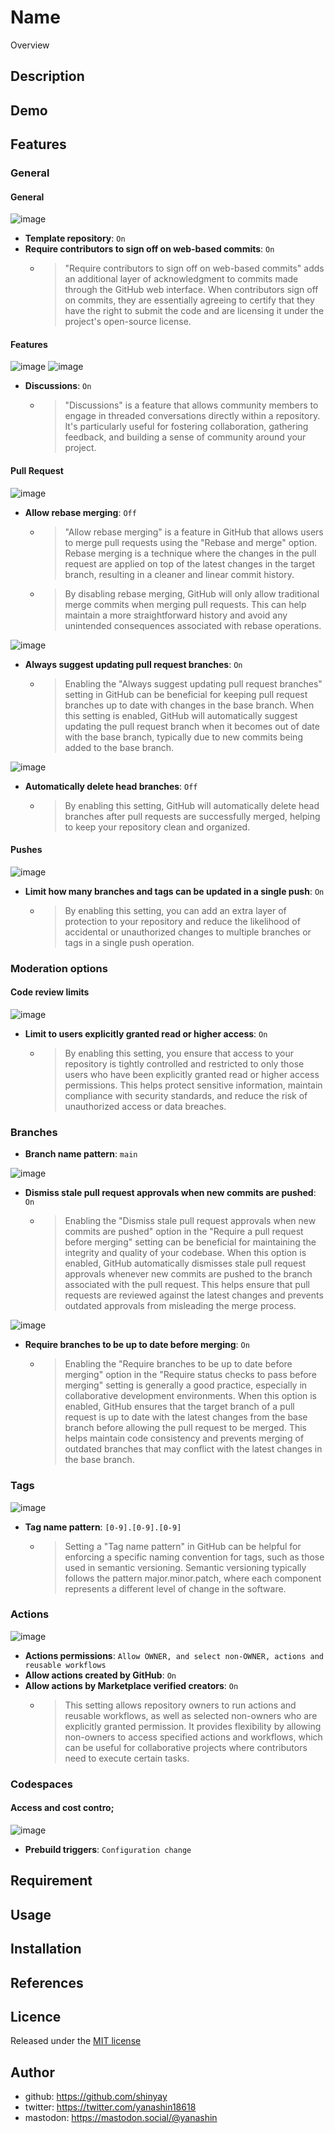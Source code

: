 # Name

Overview

## Description

## Demo

## Features

### General

#### General

![image](https://github.com/shinyay/github-recommended-settings/assets/3072734/9d90dd95-94b4-49f9-987a-30fef1f6dafc)

- **Template repository**: `On`
- **Require contributors to sign off on web-based commits**: `On`
  - >"Require contributors to sign off on web-based commits" adds an additional layer of acknowledgment to commits made through the GitHub web interface. When contributors sign off on commits, they are essentially agreeing to certify that they have the right to submit the code and are licensing it under the project's open-source license.

#### Features

![image](https://github.com/shinyay/github-recommended-settings/assets/3072734/4a86cc54-5d41-434f-b2ba-2b4c9e343678)
![image](https://github.com/shinyay/github-recommended-settings/assets/3072734/52bb6570-38bf-420a-b317-61e8a754a8b3)

- **Discussions**: `On`
  - >"Discussions" is a feature that allows community members to engage in threaded conversations directly within a repository. It's particularly useful for fostering collaboration, gathering feedback, and building a sense of community around your project.

#### Pull Request

![image](https://github.com/shinyay/github-recommended-settings/assets/3072734/404edc4e-5ace-420d-b493-b1b7fa480abb)

- **Allow rebase merging**: `Off`
  - >"Allow rebase merging" is a feature in GitHub that allows users to merge pull requests using the "Rebase and merge" option. Rebase merging is a technique where the changes in the pull request are applied on top of the latest changes in the target branch, resulting in a cleaner and linear commit history.
  - >By disabling rebase merging, GitHub will only allow traditional merge commits when merging pull requests. This can help maintain a more straightforward history and avoid any unintended consequences associated with rebase operations.

![image](https://github.com/shinyay/github-recommended-settings/assets/3072734/f26dc6f3-1f50-4a4e-923a-ed532c7a8a69)

- **Always suggest updating pull request branches**: `On`
  - >Enabling the "Always suggest updating pull request branches" setting in GitHub can be beneficial for keeping pull request branches up to date with changes in the base branch. When this setting is enabled, GitHub will automatically suggest updating the pull request branch when it becomes out of date with the base branch, typically due to new commits being added to the base branch.

![image](https://github.com/shinyay/github-recommended-settings/assets/3072734/f6c330f9-a03f-4149-a663-958a7707535d)

- **Automatically delete head branches**: `Off`
  - >By enabling this setting, GitHub will automatically delete head branches after pull requests are successfully merged, helping to keep your repository clean and organized.

#### Pushes

![image](https://github.com/shinyay/github-recommended-settings/assets/3072734/2ed08a3e-ca87-4e29-bfa9-c9d629669ff1)

- **Limit how many branches and tags can be updated in a single push**: `On`
  - >By enabling this setting, you can add an extra layer of protection to your repository and reduce the likelihood of accidental or unauthorized changes to multiple branches or tags in a single push operation. 

### Moderation options

#### Code review limits

![image](https://github.com/shinyay/github-recommended-settings/assets/3072734/5fa00423-154c-4d25-99d5-16cfe52b8800)

- **Limit to users explicitly granted read or higher access**: `On`
  - >By enabling this setting, you ensure that access to your repository is tightly controlled and restricted to only those users who have been explicitly granted read or higher access permissions. This helps protect sensitive information, maintain compliance with security standards, and reduce the risk of unauthorized access or data breaches. 

### Branches

- **Branch name pattern**: `main`

![image](https://github.com/shinyay/github-recommended-settings/assets/3072734/e8999e40-6734-44f4-9ed5-e671102f8ae9)

- **Dismiss stale pull request approvals when new commits are pushed**: `On`
  - >Enabling the "Dismiss stale pull request approvals when new commits are pushed" option in the "Require a pull request before merging" setting can be beneficial for maintaining the integrity and quality of your codebase. When this option is enabled, GitHub automatically dismisses stale pull request approvals whenever new commits are pushed to the branch associated with the pull request. This helps ensure that pull requests are reviewed against the latest changes and prevents outdated approvals from misleading the merge process.

![image](https://github.com/shinyay/github-recommended-settings/assets/3072734/4922dd92-d6c4-4241-913e-ccdb9e46fadb)

- **Require branches to be up to date before merging**: `On`
  - >Enabling the "Require branches to be up to date before merging" option in the "Require status checks to pass before merging" setting is generally a good practice, especially in collaborative development environments. When this option is enabled, GitHub ensures that the target branch of a pull request is up to date with the latest changes from the base branch before allowing the pull request to be merged. This helps maintain code consistency and prevents merging of outdated branches that may conflict with the latest changes in the base branch.

### Tags

![image](https://github.com/shinyay/github-recommended-settings/assets/3072734/f6fc3d43-8935-4398-a3a0-65139d1ef437)

- **Tag name pattern**: `[0-9].[0-9].[0-9]`
  - >Setting a "Tag name pattern" in GitHub can be helpful for enforcing a specific naming convention for tags, such as those used in semantic versioning. Semantic versioning typically follows the pattern major.minor.patch, where each component represents a different level of change in the software.

### Actions

![image](https://github.com/shinyay/github-recommended-settings/assets/3072734/ff033ee4-5159-4a5b-af5b-36b6b9e5ee99)

- **Actions permissions**: `Allow OWNER, and select non-OWNER, actions and reusable workflows`
- **Allow actions created by GitHub**: `On`
- **Allow actions by Marketplace verified creators**: `On`
  - >This setting allows repository owners to run actions and reusable workflows, as well as selected non-owners who are explicitly granted permission. It provides flexibility by allowing non-owners to access specified actions and workflows, which can be useful for collaborative projects where contributors need to execute certain tasks.

### Codespaces

#### Access and cost contro;

![image](https://github.com/shinyay/github-recommended-settings/assets/3072734/6ab91c3b-fe9b-4e35-a52c-878c4f7a4845)

- **Prebuild triggers**: `Configuration change`

## Requirement

## Usage

## Installation

## References

## Licence

Released under the [MIT license](https://gist.githubusercontent.com/shinyay/56e54ee4c0e22db8211e05e70a63247e/raw/34c6fdd50d54aa8e23560c296424aeb61599aa71/LICENSE)

## Author

- github: <https://github.com/shinyay>
- twitter: <https://twitter.com/yanashin18618>
- mastodon: <https://mastodon.social/@yanashin>
